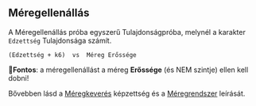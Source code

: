 ## Méregellenállás

A Méregellenállás próba egyszerű Tulajdonságpróba, melynél a karakter `Edzettség` Tulajdonsága számít.

```
(Edzettség + k6)  vs  Méreg Erőssége
```
🔆**Fontos**: a méregellenállást a méreg **Erőssége** (és NEM szintje) ellen kell dobni!

Bővebben lásd a [Méregkeverés](kepzettsegek/meregkeveres.md) képzettség és a [Méregrendszer](140_meregrendszer.md) leírását.
